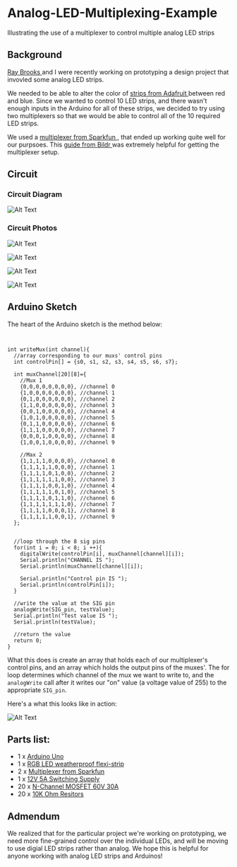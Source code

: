 # Analog-LED-Multiplexing-Example
Illustrating the use of a multiplexer to control multiple analog LED strips

## Background

<a href="https://github.com/commodorewafflejack">Ray Brooks </a> and I were recently working on prototyping a design project that invovled some analog LED strips.

We needed to be able to alter the color of <a href="https://www.adafruit.com/products/285">strips from Adafruit </a>  between red and blue. Since we wanted to control 10 
LED strips, and there wasn't enough inputs in the Arduino for all of these strips, we decided to try
using two multiplexers so that we would be able to control all of the 10 required LED strips.

We used a <a href="https://www.sparkfun.com/products/9056">multiplexer from Sparkfun </a>, that 
ended up working quite well for our purpsoes. This <a href="http://bildr.org/2011/02/cd74hc4067-arduino/">guide from Bildr </a> was extremely helpful for getting the multiplexer setup. 

## Circuit

### Circuit Diagram

![Alt Text](https://github.com/narner/Analog-LED-Multiplexing-Example/raw/master/ReadmeFiles/CircuitDiagram.png)


### Circuit Photos   

![Alt Text](https://github.com/narner/Analog-LED-Multiplexing-Example/raw/master/ReadmeFiles/Photo1.png)

![Alt Text](https://github.com/narner/Analog-LED-Multiplexing-Example/raw/master/ReadmeFiles/Photo2.png)

![Alt Text](https://github.com/narner/Analog-LED-Multiplexing-Example/raw/master/ReadmeFiles/Photo3.png)

![Alt Text](https://github.com/narner/Analog-LED-Multiplexing-Example/raw/master/ReadmeFiles/Photo4.png)



## Arduino Sketch

The heart of the Arduino sketch is the method below:

```


int writeMux(int channel){
  //array corresponding to our muxs' control pins
  int controlPin[] = {s0, s1, s2, s3, s4, s5, s6, s7};

  int muxChannel[20][8]={
    //Mux 1 
    {0,0,0,0,0,0,0,0}, //channel 0
    {1,0,0,0,0,0,0,0}, //channel 1
    {0,1,0,0,0,0,0,0}, //channel 2
    {1,1,0,0,0,0,0,0}, //channel 3
    {0,0,1,0,0,0,0,0}, //channel 4
    {1,0,1,0,0,0,0,0}, //channel 5
    {0,1,1,0,0,0,0,0}, //channel 6
    {1,1,1,0,0,0,0,0}, //channel 7
    {0,0,0,1,0,0,0,0}, //channel 8
    {1,0,0,1,0,0,0,0}, //channel 9

    //Max 2
    {1,1,1,1,0,0,0,0}, //channel 0
    {1,1,1,1,1,0,0,0}, //channel 1
    {1,1,1,1,0,1,0,0}, //channel 2
    {1,1,1,1,1,1,0,0}, //channel 3
    {1,1,1,1,0,0,1,0}, //channel 4
    {1,1,1,1,1,0,1,0}, //channel 5
    {1,1,1,1,0,1,1,0}, //channel 6
    {1,1,1,1,1,1,1,0}, //channel 7 
    {1,1,1,1,0,0,0,1}, //channel 8
    {1,1,1,1,1,0,0,1}, //channel 9
  }; 


  //loop through the 8 sig pins
  for(int i = 0; i < 8; i ++){
    digitalWrite(controlPin[i], muxChannel[channel][i]);
    Serial.println("CHANNEL IS ");
    Serial.println(muxChannel[channel][i]);

    Serial.println("Control pin IS ");
    Serial.println(controlPin[i]);
  }

  //write the value at the SIG pin
  analogWrite(SIG_pin, testValue);  
  Serial.println("Test value IS ");
  Serial.println(testValue);

  //return the value
  return 0;
}
```

What this does is create an array that holds each of our multiplexer's control pins, and an array
which holds the output pins of the muxes'. The for loop determines which channel of the mux we want
to write to, and the `analogWrite` call after it writes our "on" value (a voltage value of 255) to 
the appropriate `SIG_pin`.


Here's a what this looks like in action:

![Alt Text](https://github.com/narner/Analog-LED-Multiplexing-Example/raw/master/ReadmeFiles/Circuit.gif)


## Parts list:

* 1 x <a href="https://www.arduino.cc/en/Main/ArduinoBoardUno">Arduino Uno </a>
* 1 x <a href="https://www.adafruit.com/products/285">RGB LED weatherproof flexi-strip </a>
* 2 x <a href="https://www.sparkfun.com/products/9056">Multiplexer from Sparkfun </a>
* 1 x <a href="https://www.adafruit.com/products/352">12V 5A Switching Supply </a>
* 20 x <a href="https://www.sparkfun.com/products/10213">N-Channel MOSFET 60V 30A </a>
* 20 x <a href="https://www.sparkfun.com/products/11508">10K Ohm Resitors </a>

## Admendum

We realized that for the particular project we're working on prototyping, we need more fine-grained
control over the individual LEDs, and will be moving to use digial LED strips rather than analog.
We hope this is helpful for anyone working with analog LED strips and Arduinos!
